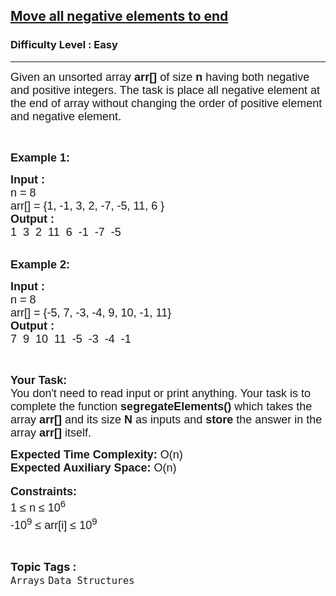 <h2><a href="https://www.geeksforgeeks.org/problems/move-all-negative-elements-to-end1813/0">Move all negative elements to end</a></h2><h3>Difficulty Level : Easy</h3><hr><div class="problems_problem_content__Xm_eO"><p><span style="font-family: arial,helvetica,sans-serif;"><span style="font-size: 18px;">Given an unsorted array <strong>arr[]</strong> of size <strong>n</strong>&nbsp;having both&nbsp;negative and positive integers. The task is place all negative element at the end of array without changing the order of positive element and negative element.</span></span></p>
<p>&nbsp;</p>
<p><span style="font-family: arial,helvetica,sans-serif;"><span style="font-size: 18px;"><strong>Example 1:</strong></span></span></p>
<pre><span style="font-family: arial,helvetica,sans-serif;"><span style="font-size: 18px;"><strong>Input : 
</strong>n = 8
arr[] = {1, -1, 3, 2, -7, -5, 11, 6 }
<strong>Output : </strong>
1  3  2  11  6  -1  -7  -5</span></span></pre>
<p><br><span style="font-family: arial,helvetica,sans-serif;"><span style="font-size: 18px;"><strong>Example 2:</strong></span></span></p>
<pre><span style="font-family: arial,helvetica,sans-serif;"><span style="font-size: 18px;"><strong>Input : 
</strong>n = 8
arr[] = {-5, 7, -3, -4, 9, 10, -1, 11}
<strong>Output :</strong>
7  9  10  11  -5  -3  -4  -1
</span></span></pre>
<p>&nbsp;</p>
<p><span style="font-family: arial,helvetica,sans-serif;"><span style="font-size: 18px;"><strong>Your Task:&nbsp;&nbsp;</strong><br>You don't need to read input or print anything. Your task is to complete the function&nbsp;<strong>segregateElements()</strong>&nbsp;which takes the array <strong>arr[]</strong> and its size <strong>N</strong><strong> </strong>as inputs and <strong>store</strong> the answer in the array <strong>arr[]</strong> itself.</span></span></p>
<p><span style="font-family: arial,helvetica,sans-serif;"><span style="font-size: 18px;"><strong>Expected Time Complexity: </strong>O(n)<br><strong>Expected Auxiliary Space: </strong>O(n)</span></span><br>&nbsp;<br><span style="font-family: arial,helvetica,sans-serif;"><span style="font-size: 18px;"><strong>Constraints:</strong><br>1 ≤ n ≤ 10<sup>6</sup></span><span style="font-size: 18px;"><br><span style="font-size: 18px;">-10<sup>9</sup></span><sup style="font-size: 18px;">&nbsp;</sup><span style="font-size: 18px;">≤ arr[i] ≤ 10</span><sup>9</sup></span></span></p></div><br><p><span style=font-size:18px><strong>Topic Tags : </strong><br><code>Arrays</code>&nbsp;<code>Data Structures</code>&nbsp;